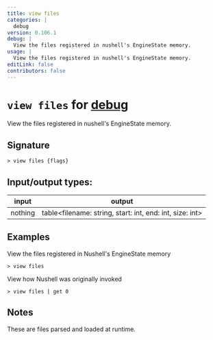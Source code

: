 ```yaml
---
title: view files
categories: |
  debug
version: 0.106.1
debug: |
  View the files registered in nushell's EngineState memory.
usage: |
  View the files registered in nushell's EngineState memory.
editLink: false
contributors: false
---
```

<!-- This file is automatically generated. Please edit the command in https://github.com/nushell/nushell instead. -->

# `view files` for [debug](/commands/categories/debug.md)

<div class='command-title'>View the files registered in nushell&#x27;s EngineState memory.</div>

## Signature

```> view files {flags} ```


## Input/output types:

| input   | output                                                   |
| ------- | -------------------------------------------------------- |
| nothing | table&lt;filename: string, start: int, end: int, size: int&gt; |
## Examples

View the files registered in Nushell's EngineState memory
```nu
> view files

```

View how Nushell was originally invoked
```nu
> view files | get 0

```

## Notes
These are files parsed and loaded at runtime.